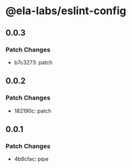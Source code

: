 # @ela-labs/eslint-config

## 0.0.3

### Patch Changes

- b7c3273: patch

## 0.0.2

### Patch Changes

- 182190c: patch

## 0.0.1

### Patch Changes

- 4b8cfac: pipe
